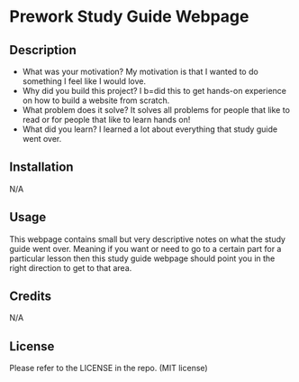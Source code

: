 # Prework Study Guide Webpage

## Description


- What was your motivation? My motivation is that I wanted to do something I feel like I would love.
- Why did you build this project? I b=did this to get hands-on experience on how to build a website from scratch.
- What problem does it solve? It solves all problems for people that like to read or for people that like to learn hands on!
- What did you learn? I learned a lot about everything that study guide went over.


## Installation

N/A

## Usage

This webpage contains small but very descriptive notes on what the study guide went over. Meaning if you want or need to go to a certain part for a particular lesson then this study guide webpage should point you in the right direction to get to that area.


## Credits

N/A

## License

Please refer to the LICENSE in the repo. (MIT license)

